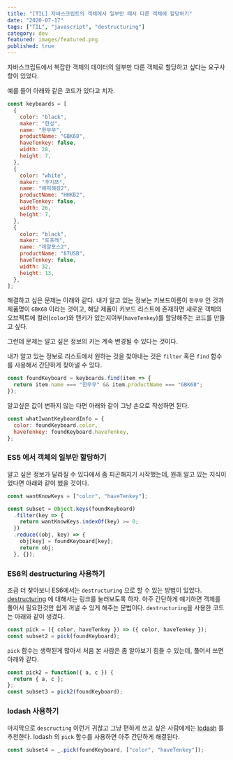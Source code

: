 ```yaml
---
title: "[TIL] 자바스크립트의 객체에서 일부만 떼서 다른 객체에 할당하기"
date: "2020-07-17"
tags: ["TIL", "javascript", "destructuring"]
category: dev
featured: images/featured.png
published: true
---
```


자바스크립트에서 복잡한 객체의 데이터의 일부만 다른 객체로 할당하고 싶다는 요구사항이 있었다.

예를 들어 아래와 같은 코드가 있다고 치자.

```javascript
const keyboards = [
  {
    color: "black",
    maker: "한성",
    name: "한무무",
    productName: "GBK68",
    haveTenkey: false,
    width: 28,
    height: 7,
  },
  {
    color: "white",
    maker: "후지쯔",
    name: "해피해킹2",
    productName: "HHKB2",
    haveTenkey: false,
    width: 26,
    height: 7,
  },
  {
    color: "black",
    maker: "토프레",
    name: "레알포스2",
    productName: "87USB",
    haveTenkey: false,
    width: 32,
    height: 13,
  },
];
```

해결하고 싶은 문제는 아래와 같다.
내가 알고 있는 정보는 키보드이름이 `한무무` 인 것과 제품명이 `GBK68` 이라는 것이고,
해당 제품이 키보드 리스트에 존재하면 새로운 객체의 오브젝트에 컬러(`color`)와 텐키가 있는지여부(`haveTenkey`)를 할당해주는 코드를 만들고 싶다.

그런데 문제는 알고 싶은 정보의 키는 계속 변경될 수 있다는 것이다.

내가 알고 있는 정보로 리스트에서 원하는 것을 찾아내는 것은 `filter` 혹은 `find` 함수를 사용해서 간단하게 찾아낼 수 있다.

```javascript
const foundKeyboard = keyboards.find(item => {
  return item.name === "한무무" && item.productName === "GBK68";
});
```

알고싶은 값이 변하지 않는 다면 아래와 같이 그냥 손으로 작성하면 된다.

```javascript
const whatIwantKeyboardInfo = {
  color: foundKeyboard.color,
  haveTenkey: foundKeyboard.haveTenkey,
};
```

### ES5 에서 객체의 일부만 할당하기

알고 싶은 정보가 달라질 수 있다에서 좀 피곤해지기 시작했는데, 원래 알고 있는 지식이었다면 아래와 같이 했을 것이다.

```javascript
const wantKnowKeys = ["color", "haveTenkey"];

const subset = Object.keys(foundKeyboard)
  .filter(key => {
    return wantKnowKeys.indexOf(key) >= 0;
  })
  .reduce((obj, key) => {
    obj[key] = foundKeyboard[key];
    return obj;
  }, {});
```

### ES6의 destructuring 사용하기

조금 더 찾아보니 ES6에서는 `destructuring` 으로 할 수 있는 방법이 있었다.
[destructuring](https://developer.mozilla.org/en-US/docs/Web/JavaScript/Reference/Operators/Destructuring_assignment) 에 대해서는 링크를 눌러보도록 하자. 아주 간단하게 얘기하면 객체를 풀어서 필요한것만 쉽게 꺼낼 수 있게 해주는 문법이다.
`destructuring`을 사용한 코드는 아래와 같이 생겼다.

```javascript
const pick = ({ color, haveTenkey }) => ({ color, haveTenkey });
const subset2 = pick(foundKeyboard);
```

`pick` 함수는 생략된게 많아서 처음 본 사람은 좀 알아보기 힘들 수 있는데, 풀어서 쓰면 아래와 같다.

```javascript
const pick2 = function({ a, c }) {
  return { a, c };
};
const subset3 = pick2(foundKeyboard);
```

### lodash 사용하기

마지막으로 `descructing` 이런거 귀찮고 그냥 편하게 쓰고 싶은 사람에게는 [lodash](https://lodash.com/) 를 추천한다.
lodash 의 `pick` 함수를 사용하면 아주 간단하게 해결된다.

```javascript
const subset4 = _.pick(foundKeyboard, ["color", "haveTenkey"]);
```
